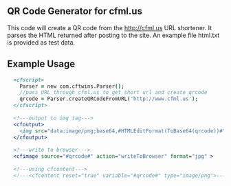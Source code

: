 QR Code Generator for cfml.us
---

This code will create a QR code from the http://cfml.us URL shortener.
It parses the HTML returned after posting to the site.
An example file html.txt is provided as test data.

Example Usage
--------------

```cfm
  <cfscript>
    Parser = new com.cftwins.Parser();
    //pass URL through cfml.us to get short url and create qrcode
    qrcode = Parser.createQRCodeFromURL('http://www.cfml.us');
  </cfscript>
  
  <!---output to img tag--->
  <cfoutput>
    <img src="data:image/png;base64,#HTMLEditFormat(ToBase64(qrcode))#"/>
  </cfoutput>
  
  <!---write to browser--->
  <cfimage source="#qrcode#" action="writeToBrowser" format="jpg" >
  
  <!---using cfcontent--->
  <!---<cfcontent reset="true" variable="#qrcode#" type="image/png">--->
  
```